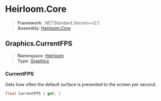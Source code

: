 # Heirloom.Core

> **Framework**: .NETStandard,Version=v2.1  
> **Assembly**: [Heirloom.Core][0]  

## Graphics.CurrentFPS

> **Namespace**: [Heirloom][0]  
> **Type**: [Graphics][1]  

### CurrentFPS

Gets how often the default surface is presented to the screen per second.

```cs
float CurrentFPS { get; }
```

[0]: ../Heirloom.Core.md
[1]: Heirloom.Graphics.md
